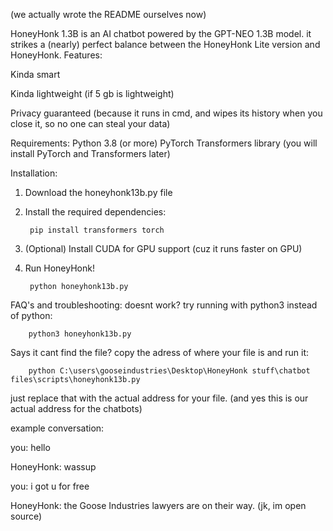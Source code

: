 (we actually wrote the README ourselves now)

HoneyHonk 1.3B is an AI chatbot powered by the GPT-NEO 1.3B model. it strikes a (nearly) perfect balance between the HoneyHonk Lite version and HoneyHonk.
Features:

Kinda smart

Kinda lightweight (if 5 gb is lightweight)

Privacy guaranteed (because it runs in cmd, and wipes its history when you close it, so no one can steal your data)

Requirements:
Python 3.8 (or more)
PyTorch
Transformers library
(you will install PyTorch and Transformers later)

Installation:
1. Download the honeyhonk13b.py file
2. Install the required dependencies:
   
        pip install transformers torch
  
4. (Optional) Install CUDA for GPU support (cuz it runs faster on GPU)
   
5. Run HoneyHonk!

        python honeyhonk13b.py

FAQ's and troubleshooting:
doesnt work? try running with python3 instead of python:

        python3 honeyhonk13b.py

Says it cant find the file? copy the adress of where your file is and run it:

        python C:\users\gooseindustries\Desktop\HoneyHonk stuff\chatbot files\scripts\honeyhonk13b.py 

just replace that with the actual address for your file.
(and yes this is our actual address for the chatbots)

example conversation:

you: hello

HoneyHonk: wassup

you: i got u for free

HoneyHonk: the Goose Industries lawyers are on their way. (jk, im open source)

